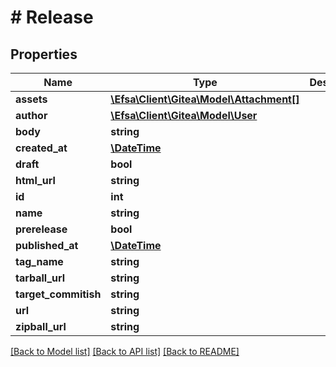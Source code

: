 # # Release

## Properties

Name | Type | Description | Notes
------------ | ------------- | ------------- | -------------
**assets** | [**\Efsa\Client\Gitea\Model\Attachment[]**](Attachment.md) |  | [optional]
**author** | [**\Efsa\Client\Gitea\Model\User**](User.md) |  | [optional]
**body** | **string** |  | [optional]
**created_at** | [**\DateTime**](\DateTime.md) |  | [optional]
**draft** | **bool** |  | [optional]
**html_url** | **string** |  | [optional]
**id** | **int** |  | [optional]
**name** | **string** |  | [optional]
**prerelease** | **bool** |  | [optional]
**published_at** | [**\DateTime**](\DateTime.md) |  | [optional]
**tag_name** | **string** |  | [optional]
**tarball_url** | **string** |  | [optional]
**target_commitish** | **string** |  | [optional]
**url** | **string** |  | [optional]
**zipball_url** | **string** |  | [optional]

[[Back to Model list]](../../README.md#models) [[Back to API list]](../../README.md#endpoints) [[Back to README]](../../README.md)
